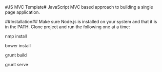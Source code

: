 #JS MVC Template#
JavaScript MVC based approach to building a single page application.

##Installation##
Make sure Node.js is installed on your system and that it is in the PATH. Clone project and run the following one at a time:

nmp install

bower install

grunt build

grunt serve
